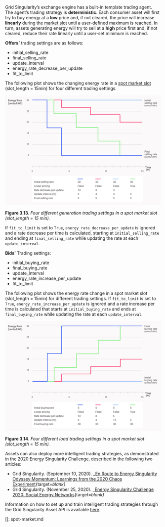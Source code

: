 Grid Singularity’s exchange engine has a built-in template trading agent. The agent’s trading strategy is **deterministic**. Each consumer asset will first try to buy energy at a **low** price and, if not cleared, the price will increase **linearly** during the [market slot](markets.md#market-slots) until a user-defined maximum is reached. In turn, assets generating energy will try to sell at a **high** price first and, if not cleared, reduce their rate linearly until a user-set minimum is reached.

**Offers’** trading settings are as follows:

* initial_selling_rate
* final_selling_rate
* update_interval
* energy_rate_decrease_per_update
* fit_to_limit

The following plot shows the changing energy rate in a [spot market slot](spot-market-types.md)  (slot_length = 15min) for four different trading settings.

![alt_text](img/default-trading-2.png)

**Figure 3.13**. *Four different generation trading settings in a spot market slot (slot_length = 15 min).*


If `fit_to_limit` is set to `True`, `energy_rate_decrease_per_update` is ignored and a rate decrease per time is calculated, starting at `initial_selling_rate` and ending at `final_selling_rate` while updating the rate at each `update_interval`.

**Bids’** Trading settings:

* initial_buying_rate
* final_buying_rate
* update_interval
* energy_rate_increase_per_update
* fit_to_limit

The following plot shows the energy rate change in a spot market slot (slot_length = 15min) for different trading settings. If `fit_to_limit` is set to `True`, `energy_rate_increase_per_update` is ignored and a rate increase per time is calculated that starts at `initial_buying_rate` and ends at `final_buying_rate` while updating the rate at each `update_interval`.

![alt_text](img/default-trading-1.png)

**Figure 3.14**. *Four different load trading settings in a spot market slot (slot_length = 15 min).*

Assets can also deploy more intelligent trading strategies, as demonstrated in the 2020 Energy Singularity Challenge, described in the following two articles:

* Grid Singularity. (September 10, 2020). _[En Route to Energy Singularity Odyssey Momentum: Learnings from the 2020 Chaos Experiment](https://gridsingularity.medium.com/en-route-to-energy-singularity-odyssey-momentum-learnings-from-the-2020-chaos-experiment-8dc38ff26869 ){target=_blank}_
* Grid Singularity. (November 25, 2020). _[Energy Singularity Challenge 2020: Social Energy Networks](https://gridsingularity.medium.com/energy-singularity-challenge-2020-social-energy-networks-157b390e5f39 ){target=_blank}_

Information on how to set up and train intelligent trading strategies through the Grid Singularity Asset API is available [here](configure-trading-strategies-walkthrough.md).

[]: spot-market.md
